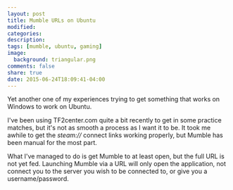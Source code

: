 ```yaml
---
layout: post
title: Mumble URLs on Ubuntu
modified:
categories:
description:
tags: [mumble, ubuntu, gaming]
image:
  background: triangular.png
comments: false
share: true
date: 2015-06-24T18:09:41-04:00
---
```


Yet another one of my experiences trying to get something that works on Windows to work on Ubuntu.

I've been using TF2center.com quite a bit recently to get in some practice matches, but it's not as smooth a process as I want it to be. It took me awhile to get the *steam://* connect links working properly, but Mumble has been manual for the most part.

What I've managed to do is get Mumble to at least open, but the full URL is not yet fed. Launching Mumble via a URL will only open the application, not connect you to the server you wish to be connected to, or give you a username/password.
